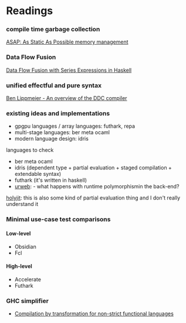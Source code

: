 # Readings

### compile time garbage collection
[ASAP: As Static As Possible memory management](http://www.cl.cam.ac.uk/techreports/UCAM-CL-TR-908.html)

### Data Flow Fusion
[Data Flow Fusion with Series Expressions in Haskell](http://repa.ouroborus.net/#DataFlowFusion)

### unified effectful and pure syntax
[Ben Lippmeier - An overview of the DDC compiler](https://www.youtube.com/watch?v=QShfhs7nToI)

### existing ideas and implementations
- gpgpu languages / array languages:  futhark, repa
- multi-stage languages:              ber meta ocaml
- modern language design:             idris

languages to check
- ber meta ocaml
- idris (dependent type + partial evaluation + staged compilation + extendable syntax)
- futhark (it's written in haskell)
- [urweb](http://www.impredicative.com/ur/): - what happens with runtime polymorphismin the back-end?

[holyjit](https://github.com/nbp/holyjit): this is also some kind of partial evaluation thing and I don't really understand it

### Minimal use-case test comparisons
#### Low-level
- Obsidian
- Fcl
#### High-level
- Accelerate
- Futhark

### GHC simplifier
- [Compilation by transformation for non-strict functional languages](https://www.microsoft.com/en-us/research/publication/compilation-transformation-non-strict-functional-languages)
